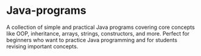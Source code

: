 # Java-programs
A collection of simple and practical Java programs covering core concepts like OOP, inheritance, arrays, strings, constructors, and more. Perfect for beginners who want to practice Java programming and for students revising important concepts.
